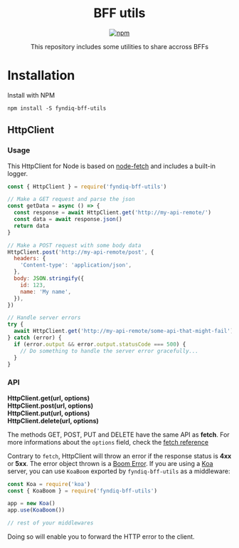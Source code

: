 <center>

# BFF utils

[![npm](https://img.shields.io/npm/v/fyndiq-bff-utils.svg?style=flat-square)](https://www.npmjs.com/package/fyndiq-bff-utils)

This repository includes some utilities to share accross BFFs

</center>


# Installation

Install with NPM

`npm install -S fyndiq-bff-utils`

## HttpClient

### Usage

This HttpClient for Node is based on [node-fetch](https://github.com/bitinn/node-fetch) and includes a built-in logger.

``` js
const { HttpClient } = require('fyndiq-bff-utils')

// Make a GET request and parse the json
const getData = async () => {
  const response = await HttpClient.get('http://my-api-remote/')
  const data = await response.json()
  return data
}

// Make a POST request with some body data
HttpClient.post('http://my-api-remote/post', {
  headers: {
    'Content-type': 'application/json',
  },
  body: JSON.stringify({
    id: 123,
    name: 'My name',
  }),
})

// Handle server errors
try {
  await HttpClient.get('http://my-api-remote/some-api-that-might-fail')
} catch (error) {
  if (error.output && error.output.statusCode === 500) {
    // Do something to handle the server error gracefully...
  }
}
```

### API

**HttpClient.get(url, options)**  
**HttpClient.post(url, options)**  
**HttpClient.put(url, options)**  
**HttpClient.delete(url, options)**  

The methods GET, POST, PUT and DELETE have the same API as **fetch**. For more informations about the `options` field, check the [fetch reference](https://developer.mozilla.org/en-US/docs/Web/API/WindowOrWorkerGlobalScope/fetch#Syntax)

Contrary to `fetch`, HttpClient will throw an error if the response status is **4xx** or **5xx**. The error object thrown is a [Boom Error](https://github.com/hapijs/boom). If you are using a [Koa](http://koajs.com/) server, you can use `KoaBoom` exported by `fyndiq-bff-utils` as a middleware:

``` js
const Koa = require('koa')
const { KoaBoom } = require('fyndiq-bff-utils')

app = new Koa()
app.use(KoaBoom())

// rest of your middlewares
```

Doing so will enable you to forward the HTTP error to the client.
